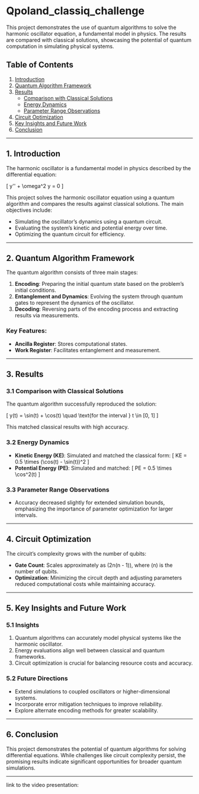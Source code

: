 # Qpoland_classiq_challenge

This project demonstrates the use of quantum algorithms to solve the harmonic oscillator equation, a fundamental model in physics. The results are compared with classical solutions, showcasing the potential of quantum computation in simulating physical systems.

## Table of Contents
1. [Introduction](#introduction)
2. [Quantum Algorithm Framework](#quantum-algorithm-framework)
3. [Results](#results)
   - [Comparison with Classical Solutions](#comparison-with-classical-solutions)
   - [Energy Dynamics](#energy-dynamics)
   - [Parameter Range Observations](#parameter-range-observations)
4. [Circuit Optimization](#circuit-optimization)
5. [Key Insights and Future Work](#key-insights-and-future-work)
6. [Conclusion](#conclusion)

---

## 1. Introduction

The harmonic oscillator is a fundamental model in physics described by the differential equation:

\[
y'' + \omega^2 y = 0
\]

This project solves the harmonic oscillator equation using a quantum algorithm and compares the results against classical solutions. The main objectives include:

- Simulating the oscillator’s dynamics using a quantum circuit.
- Evaluating the system’s kinetic and potential energy over time.
- Optimizing the quantum circuit for efficiency.

---

## 2. Quantum Algorithm Framework

The quantum algorithm consists of three main stages:

1. **Encoding**: Preparing the initial quantum state based on the problem’s initial conditions.
2. **Entanglement and Dynamics**: Evolving the system through quantum gates to represent the dynamics of the oscillator.
3. **Decoding**: Reversing parts of the encoding process and extracting results via measurements.

### Key Features:
- **Ancilla Register**: Stores computational states.
- **Work Register**: Facilitates entanglement and measurement.

---

## 3. Results

### 3.1 Comparison with Classical Solutions

The quantum algorithm successfully reproduced the solution:

\[
y(t) = \sin(t) + \cos(t) \quad \text{for the interval } t \in [0, 1]
\]

This matched classical results with high accuracy.

### 3.2 Energy Dynamics

- **Kinetic Energy (KE)**: Simulated and matched the classical form:
  \[
  KE = 0.5 \times (\cos(t) - \sin(t))^2
  \]
- **Potential Energy (PE)**: Simulated and matched:
  \[
  PE = 0.5 \times \cos^2(t)
  \]

### 3.3 Parameter Range Observations

- Accuracy decreased slightly for extended simulation bounds, emphasizing the importance of parameter optimization for larger intervals.

---

## 4. Circuit Optimization

The circuit’s complexity grows with the number of qubits:

- **Gate Count**: Scales approximately as \(2n(n - 1)\), where \(n\) is the number of qubits.
- **Optimization**: Minimizing the circuit depth and adjusting parameters reduced computational costs while maintaining accuracy.

---

## 5. Key Insights and Future Work

### 5.1 Insights

1. Quantum algorithms can accurately model physical systems like the harmonic oscillator.
2. Energy evaluations align well between classical and quantum frameworks.
3. Circuit optimization is crucial for balancing resource costs and accuracy.

### 5.2 Future Directions

- Extend simulations to coupled oscillators or higher-dimensional systems.
- Incorporate error mitigation techniques to improve reliability.
- Explore alternate encoding methods for greater scalability.

---

## 6. Conclusion

This project demonstrates the potential of quantum algorithms for solving differential equations. While challenges like circuit complexity persist, the promising results indicate significant opportunities for broader quantum simulations.

---
link to the video presentation: 
